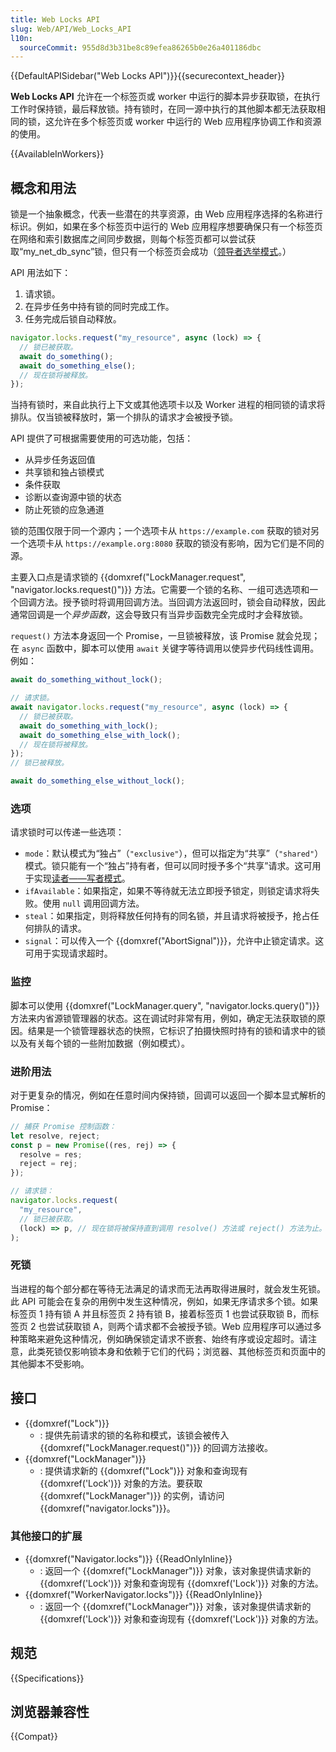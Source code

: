 ```yaml
---
title: Web Locks API
slug: Web/API/Web_Locks_API
l10n:
  sourceCommit: 955d8d3b31be8c89efea86265b0e26a401186dbc
---
```


{{DefaultAPISidebar("Web Locks API")}}{{securecontext_header}}

**Web Locks API** 允许在一个标签页或 worker 中运行的脚本异步获取锁，在执行工作时保持锁，最后释放锁。持有锁时，在同一源中执行的其他脚本都无法获取相同的锁，这允许在多个标签页或 worker 中运行的 Web 应用程序协调工作和资源的使用。

{{AvailableInWorkers}}

## 概念和用法

锁是一个抽象概念，代表一些潜在的共享资源，由 Web 应用程序选择的名称进行标识。例如，如果在多个标签页中运行的 Web 应用程序想要确保只有一个标签页在网络和索引数据库之间同步数据，则每个标签页都可以尝试获取“my_net_db_sync”锁，但只有一个标签页会成功（[领导者选举模式](https://en.wikipedia.org/wiki/Leader_election)。）

API 用法如下：

1. 请求锁。
2. 在异步任务中持有锁的同时完成工作。
3. 任务完成后锁自动释放。

```js
navigator.locks.request("my_resource", async (lock) => {
  // 锁已被获取。
  await do_something();
  await do_something_else();
  // 现在锁将被释放。
});
```

当持有锁时，来自此执行上下文或其他选项卡以及 Worker 进程的相同锁的请求将排队。仅当锁被释放时，第一个排队的请求才会被授予锁。

API 提供了可根据需要使用的可选功能，包括：

- 从异步任务返回值
- 共享锁和独占锁模式
- 条件获取
- 诊断以查询源中锁的状态
- 防止死锁的应急通道

锁的范围仅限于同一个源内；一个选项卡从 `https://example.com` 获取的锁对另一个选项卡从 `https://example.org:8080` 获取的锁没有影响，因为它们是不同的源。

主要入口点是请求锁的 {{domxref("LockManager.request", "navigator.locks.request()")}} 方法。它需要一个锁的名称、一组可选选项和一个回调方法。授予锁时将调用回调方法。当回调方法返回时，锁会自动释放，因此通常回调是一个*异步函数*，这会导致只有当异步函数完全完成时才会释放锁。

`request()` 方法本身返回一个 Promise，一旦锁被释放，该 Promise 就会兑现；在 `async` 函数中，脚本可以使用 `await` 关键字等待调用以使异步代码线性调用。例如：

```js
await do_something_without_lock();

// 请求锁。
await navigator.locks.request("my_resource", async (lock) => {
  // 锁已被获取。
  await do_something_with_lock();
  await do_something_else_with_lock();
  // 现在锁将被释放。
});
// 锁已被释放。

await do_something_else_without_lock();
```

### 选项

请求锁时可以传递一些选项：

- `mode`：默认模式为“独占”（`"exclusive"`），但可以指定为“共享”（`"shared"`）模式。锁只能有一个“独占”持有者，但可以同时授予多个“共享”请求。这可用于实现[读者——写者模式](https://zh.wikipedia.org/wiki/读写锁)。
- `ifAvailable`：如果指定，如果不等待就无法立即授予锁定，则锁定请求将失败。使用 `null` 调用回调方法。
- `steal`：如果指定，则将释放任何持有的同名锁，并且请求将被授予，抢占任何排队的请求。
- `signal`：可以传入一个 {{domxref("AbortSignal")}}，允许中止锁定请求。这可用于实现请求超时。

### 监控

脚本可以使用 {{domxref("LockManager.query", "navigator.locks.query()")}} 方法来内省源锁管理器的状态。这在调试时非常有用，例如，确定无法获取锁的原因。结果是一个锁管理器状态的快照，它标识了拍摄快照时持有的锁和请求中的锁以及有关每个锁的一些附加数据（例如模式）。

### 进阶用法

对于更复杂的情况，例如在任意时间内保持锁，回调可以返回一个脚本显式解析的 Promise：

```js
// 捕获 Promise 控制函数：
let resolve, reject;
const p = new Promise((res, rej) => {
  resolve = res;
  reject = rej;
});

// 请求锁：
navigator.locks.request(
  "my_resource",
  // 锁已被获取。
  (lock) => p, // 现在锁将被保持直到调用 resolve() 方法或 reject() 方法为止。
);
```

### 死锁

当进程的每个部分都在等待无法满足的请求而无法再取得进展时，就会发生死锁。此 API 可能会在复杂的用例中发生这种情况，例如，如果无序请求多个锁。如果标签页 1 持有锁 A 并且标签页 2 持有锁 B，接着标签页 1 也尝试获取锁 B，而标签页 2 也尝试获取锁 A，则两个请求都不会被授予锁。Web 应用程序可以通过多种策略来避免这种情况，例如确保锁定请求不嵌套、始终有序或设定超时。请注意，此类死锁仅影响锁本身和依赖于它们的代码；浏览器、其他标签页和页面中的其他脚本不受影响。

## 接口

- {{domxref("Lock")}}
  - : 提供先前请求的锁的名称和模式，该锁会被传入 {{domxref("LockManager.request()")}} 的回调方法接收。
- {{domxref("LockManager")}}
  - : 提供请求新的 {{domxref("Lock")}} 对象和查询现有 {{domxref('Lock')}} 对象的方法。要获取 {{domxref("LockManager")}} 的实例，请访问 {{domxref("navigator.locks")}}。

### 其他接口的扩展

- {{domxref("Navigator.locks")}} {{ReadOnlyInline}}
  - : 返回一个 {{domxref("LockManager")}} 对象，该对象提供请求新的 {{domxref('Lock')}} 对象和查询现有 {{domxref('Lock')}} 对象的方法。
- {{domxref("WorkerNavigator.locks")}} {{ReadOnlyInline}}
  - : 返回一个 {{domxref("LockManager")}} 对象，该对象提供请求新的 {{domxref('Lock')}} 对象和查询现有 {{domxref('Lock')}} 对象的方法。

## 规范

{{Specifications}}

## 浏览器兼容性

{{Compat}}
